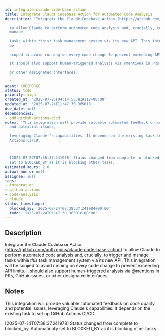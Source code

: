 ```yaml
---
id: integrate-claude-code-base-action
title: Integrate Claude Codebase Action for Automated Code Analysis
description: 'Integrate the Claude Codebase Action (https://github.com/anthropics/claude-code-base-action)

  to allow Claude to perform automated code analysis and, crucially, to trigger and
  manage

  tasks within *this* task management system via its new API. This integration will
  be

  scoped to avoid running on every code change to prevent exceeding API limits.

  It should also support human-triggered analysis via @mentions in PRs, GitHub issues,

  or other designated interfaces.

  '
agent: CODEFORGE
status: todo
priority: high
created_at: '2025-07-23T04:14:55.839112+00:00'
updated_at: '2025-07-24T11:47:30.365018'
due_date: null
dependencies:
- add-github-actions-cicd
notes: 'This integration will provide valuable automated feedback on code quality
  and potential issues,

  leveraging Claude''s capabilities. It depends on the existing task to set up GitHub
  Actions CI/CD.



  [2025-07-24T07:38:37.241978] Status changed from complete to blocked_by: Automatically
  set to BLOCKED_BY as it is blocking other tasks.'
estimated_hours: 2.0
actual_hours: null
assignee: null
tags:
- integration
- github-actions
- code-analysis
- claude
status_timestamps:
  blocked_by: '2025-07-24T07:38:37.241984+00:00'
  todo: '2025-07-24T01:47:30.365016+00:00'
---
```


## Description

Integrate the Claude Codebase Action (https://github.com/anthropics/claude-code-base-action)
to allow Claude to perform automated code analysis and, crucially, to trigger and manage
tasks within *this* task management system via its new API. This integration will be
scoped to avoid running on every code change to prevent exceeding API limits.
It should also support human-triggered analysis via @mentions in PRs, GitHub issues,
or other designated interfaces.


## Notes

This integration will provide valuable automated feedback on code quality and potential issues,
leveraging Claude's capabilities. It depends on the existing task to set up GitHub Actions CI/CD.


[2025-07-24T07:38:37.241978] Status changed from complete to blocked_by: Automatically set to BLOCKED_BY as it is blocking other tasks.

